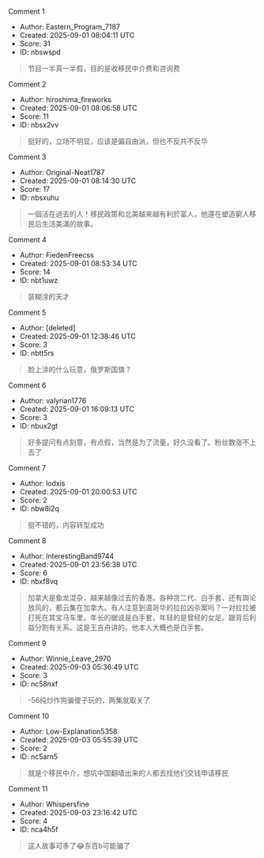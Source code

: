 Comment 1

- Author: Eastern_Program_7187
- Created: 2025-09-01 08:04:11 UTC
- Score: 31
- ID: nbswspd

> 节目一半真一半假，目的是收移民中介费和咨询费

Comment 2

- Author: hiroshima_fireworks
- Created: 2025-09-01 08:06:58 UTC
- Score: 11
- ID: nbsx2vv

> 挺好的，立场不明显，应该是偏自由派，但也不反共不反华

Comment 3

- Author: Original-Neat1787
- Created: 2025-09-01 08:14:30 UTC
- Score: 17
- ID: nbsxuhu

> 一個活在過去的人！移民政策和北美越來越有利於富人，他還在塑造窮人移民后生活美滿的故事。

Comment 4

- Author: FiedenFreecss
- Created: 2025-09-01 08:53:34 UTC
- Score: 14
- ID: nbt1uwz

> 装糊涂的天才

Comment 5

- Author: [deleted]
- Created: 2025-09-01 12:38:46 UTC
- Score: 3
- ID: nbtt5rs

> 脸上涂的什么玩意，俄罗斯国旗？

Comment 6

- Author: valyrian1776
- Created: 2025-09-01 16:09:13 UTC
- Score: 3
- ID: nbux2gt

> 好多提问有点刻意，有点假，当然是为了流量，好久没看了。粉丝数涨不上去了

Comment 7

- Author: lodxis
- Created: 2025-09-01 20:00:53 UTC
- Score: 2
- ID: nbw8i2q

> 挺不错的，内容转型成功

Comment 8

- Author: InterestingBand9744
- Created: 2025-09-01 23:56:38 UTC
- Score: 6
- ID: nbxf8vq

> 加拿大是鱼龙混杂，越来越像过去的香港。各种贪二代、白手套、还有舆论放风的，都云集在加拿大。有人注意到温哥华的拉拉凶杀案吗？一对拉拉被打死在其宝马车里。年长的据说是白手套，年轻的是曾经的女足。跟背后利益分割有关系。这是王吉舟讲的。他本人大概也是白手套。

Comment 9

- Author: Winnie_Leave_2970
- Created: 2025-09-03 05:36:49 UTC
- Score: 3
- ID: nc58nxf

> \-56纯炒作狗骗傻子玩的，两集就取关了

Comment 10

- Author: Low-Explanation5358
- Created: 2025-09-03 05:55:39 UTC
- Score: 2
- ID: nc5arn5

> 就是个移民中介，想坑中国翻墙出来的人都去找他们交钱申请移民

Comment 11

- Author: Whispersfine
- Created: 2025-09-03 23:16:42 UTC
- Score: 4
- ID: nca4h5f

> 这人故事可多了😂东百b可能骗了
